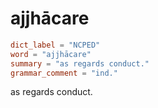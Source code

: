 # ajjhācare

``` toml
dict_label = "NCPED"
word = "ajjhācare"
summary = "as regards conduct."
grammar_comment = "ind."
```

as regards conduct.

